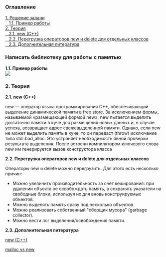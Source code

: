 <h3>Оглавление</h3>
<a href="#one">1. Решение задачи</a><br>
<a href="#two">&nbsp;&nbsp;&nbsp;1.1. Пример работы</a><br>
<a href="#three">2. Теория</a><br>
<a href="#four">&nbsp;&nbsp;&nbsp;2.1. new (C++)</a><br>
<a href="#five">&nbsp;&nbsp;&nbsp;2.2. Перегрузка операторов new и delete для отдельных классов</a><br>
<a href="#six">&nbsp;&nbsp;&nbsp;2.3. Дополнительная литература</a><br>

<h3 id="one">Написать библиотеку для работы с памятью</h3>
<p></p>

<b id="two">1.1. Пример работы</b> <br>
<img src="https://habrastorage.org/files/020/458/7f1/0204587f1f5a41c29a24fedf16d020b1.png"/>
<p></p>

<h3 id="three">2. Теория</h3>
<b id="four">2.1. new (C++)</b>
<p>new — оператор языка программирования C++, обеспечивающий выделение динамической памяти в free store. За исключением формы, называемой «размещающей формой new», new пытается выделить достаточно памяти в куче для размещения новых данных и, в случае успеха, возвращает адрес свежевыделенной памяти. Однако, если new не может выделить память в куче, то он передаст (throw) исключение типа std::bad_alloc. Это устраняет необходимость явной проверки результата выделения. После встречи компилятором ключевого слова new им генерируется вызов конструктора класса</p>

<b id="six">2.2. Перегрузка операторов new и delete для отдельных классов</b>
<p>Операторы new и delete можно перегрузить. Для этого есть несколько причин:</p>

* Можно увеличить производительность за счёт кеширования: при удалении объекта не освобождать память, 
а сохранять указатели на свободные блоки, используя их для вновь конструируемых объектов.
*	Можно выделять память сразу под несколько объектов.
*	Можно реализовать собственный "сборщик мусора" (garbage collector).
*	Можно вести лог выделения/освобождения памяти.


<b id="six">2.3. Дополнительная литература</b>
<p><a href="https://ru.wikipedia.org/wiki/New_(C%2B%2B)">new (C++)</a></p>
<p><a href="http://stackoverflow.com/questions/184537/in-what-cases-do-i-use-malloc-vs-new">malloc vs new</a></p>